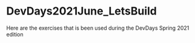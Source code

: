 # DevDays2021June_LetsBuild
Here are the exercises that is been used during the DevDays Spring 2021 edition

